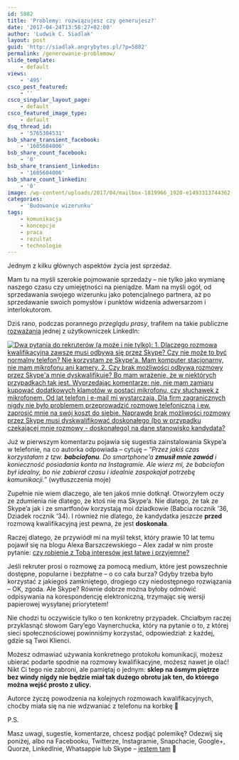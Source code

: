 ```yaml
---
id: 5882
title: 'Problemy: rozwiązujesz czy generujesz?'
date: '2017-04-24T13:58:27+02:00'
author: 'Ludwik C. Siadlak'
layout: post
guid: 'http://siadlak.angrybytes.pl/?p=5882'
permalink: /generowanie-problemow/
slide_template:
    - default
views:
    - '495'
csco_post_featured:
    - ''
csco_singular_layout_page:
    - default
csco_featured_image_type:
    - default
dsq_thread_id:
    - '5765304531'
bsb_share_transient_facebook:
    - '1605604006'
bsb_share_count_facebook:
    - '0'
bsb_share_transient_linkedin:
    - '1605604006'
bsb_share_count_linkedin:
    - '0'
image: /wp-content/uploads/2017/04/mailbox-1819966_1920-e1493313744362-1.jpg
categories:
    - 'Budowanie wizerunku'
tags:
    - komunikacja
    - koncepcje
    - praca
    - rezultat
    - technologie
---
```


Jednym z kilku głównych aspektów życia jest sprzedaż.

Mam tu na myśli szerokie pojmowanie sprzedaży – nie tylko jako wymianę naszego czasu czy umiejętności na pieniądze. Mam na myśli ogół, od sprzedawania swojego wizerunku jako potencjalnego partnera, aż po sprzedawanie swoich pomysłów i punktów widzenia adwersarzom i interlokutorom.

Dziś rano, podczas porannego *przeglądu prasy*, trafiłem na takie publiczne [rozważania](https://www.linkedin.com/feed/update/urn:li:activity:6262180251355488256/) jednej z użytkowniczek LinkedIn:

[![Dwa pytania do rekruterów (a może i nie tylko): 1. Dlaczego rozmowa kwalifikacyjna zawsze musi odbywa się przez Skype? Czy nie może to być normalny telefon? Nie korzystam ze Skype'a. Mam komputer stacjonarny, nie mam mikrofonu ani kamery. 2. Czy brak możliwości odbywa rozmowy przez Skype'a mnie dyskwalifikuje? Bo mam wrażenie, że w niektórych przypadkach tak jest. Wyprzedając komentarze: nie, nie mam zamiaru kupować dodatkowych klamotów w postaci mikrofonu, czy słuchawek z mikrofonem. Od lat telefon i e-mail mi wystarczają. Dla firm zagranicznych nigdy nie było problemem przeprowadzić rozmowę telefoniczną i ew. zaprosić mnie na swój koszt do siebie. Naprawdę brak możliwości rozmowy przez Skype musi dyskwalifikować doskonałego (bo w przypadku czekającej mnie rozmowy - doskonałego) na dane stanowisko kandydata?](http://personaldevelopment.pl/wp-content/uploads/2017/04/julia-daroszewska-1-1.png)](https://www.linkedin.com/hp/update/6261307289739890688)

Już w pierwszym komentarzu pojawia się sugestia zainstalowania Skype’a w telefonie, na co autorka odpowiada – cytuję –  *“Przez jakiś czas korzystałam z tzw. **babciofonu**. Do smartphone’a **zmusił mnie zawód** i konieczność posiadania konta na Instagramie. Ale wierz mi, że babciofon był idealny, bo nie zabierał czasu i idealnie zaspokajał potrzebę komunikacji.”* (wytłuszczenia moje)

Zupełnie nie wiem dlaczego, ale ten jakoś mnie dotknął. Otworzyłem oczy ze zdumienia nie dlatego, że ktoś nie ma Skype’a. Nie dlatego, że tak ze Skype’a jak i ze smartfonów korzystają moi dziadkowie (Babcia rocznik ’36, Dziadek rocznik ’34). I również nie dlatego, że kandydatka jeszcze **przed** rozmową kwalifikacyjną jest pewna, że jest **doskonała**.

Raczej dlatego, że przywiódł mi na myśl tekst, który prawie 10 lat temu pojawił się na blogu Alexa Barszczewskiego – Alex zadał w nim proste pytanie: [czy robienie z Tobą interesów jest łatwe i przyjemne?](https://alexba.eu/blog/interesy-z-toba/)

Jeśli rekruter prosi o rozmowę za pomocą medium, które jest powszechnie dostępne, popularne i bezpłatne – o co cała burza? Gdyby trzeba było korzystać z jakiegoś zamkniętego, drogiego czy niedostępnego rozwiązania – OK, zgoda. Ale Skype? Równie dobrze można byłoby odmówić odpisywania na korespondencję elektroniczną, trzymając się wersji papierowej wysyłanej priorytetem!

Nie chodzi tu oczywiście tylko o ten konkretny przypadek. Chciałbym raczej przyklasnąć słowom Gary’ego Vaynerchucka, który na pytanie o to, z której sieci społecznościowej powinniśmy korzystać, odpowiedział: z każdej, gdzie są Twoi Klienci.

Możesz odmawiać używania konkretnego protokołu komunikacji, możesz ubierać podarte spodnie na rozmowy kwalifikacyjne, możesz nawet je olać! Nikt Ci tego nie zabroni, ale pamiętaj o jednym: **sklep na ósmym piętrze bez windy <span style="border-bottom: 1px dashed grey;" title="uogólniam!">nigdy</span> nie będzie miał tak dużego obrotu jak ten, do którego można wejść prosto z ulicy.**

Autorce życzę powodzenia na kolejnych rozmowach kwalifikacyjnych, choćby miała się na nie wdzwaniać z telefonu na korbkę 🙂

P.S.

Masz uwagi, sugestie, komentarze, chcesz podjąć polemikę? Odezwij się poniżej, albo na Facebooku, Twitterze, Instagramie, Snapchacie, Google+, Quorze, LinkedInie, Whatsappie lub Skype – [jestem tam](https://www.google.de/search?q=ludwikc) 🙂